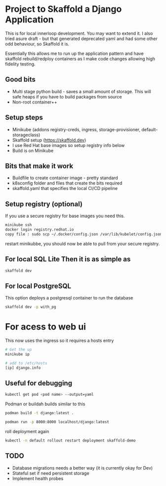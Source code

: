 # Project to Skaffold a Django Application
This is for local innerloop development. You may want to extend it. I also tried asure draft - but that generated deprecated yaml and had some other odd behaviour, so Skaffold it is.

Essentially this allows me to run up the application pattern and have skaffold rebuild/redploy containers as I make code changes allowing high fidelity testing.

## Good bits
- Multi stage python build - saves a small amount of storage. This will safe heaps if you have to build packages from source
- Non-root container++

## Setup steps
- Minikube (addons registry-creds, ingress, storage-provisioner, default-storageclass)
- Skaffold setup (https://skaffold.dev)
- I use Red Hat base images so setup registry info below
- Build is on Minikube

## Bits that make it work
- Buildfile to create container image - pretty standard
- k8sconfig folder and files that create the bits required
- skaffold.yaml that specifies the local CI/CD pipeline

## Setup registry (optional)
If you use a secure registry for base images you need this.
```bash
minikube ssh
docker login registry.redhat.io
copy file : sudo scp ~/.docker/config.json /var/lib/kubelet/config.json 

```
restart minikubbe, you should now be able to pull from your secure registry.

## For local SQL Lite Then it is as simple as
```bash
skaffold dev

```

## For local PostgreSQL
This option deploys a postgresql container to run the database
```bash
skaffold dev -p with_pg

```

# For acess to web ui
This now uses the ingress so it requires a hosts entry 
```bash
# Get the up
minikube ip

# add to /etc/hosts 
[ip] django.info

```

## Useful for debugging
```bash
kubectl get pod <pod name> --output=yaml
```

Podman or buildah builds similar to this
```bash
podman build -t django:latest .

podman run -p 8000:8000 localhost/django:latest
```

roll deployment again
```bash
kubectl -n default rollout restart deployment skaffold-demo
```

## TODO
- Database migrations needs a better way (it is currently okay for Dev)
- Stateful set if need persistent storage
- Implement health probes
